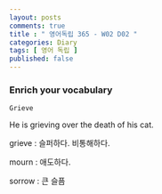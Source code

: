 ```yaml
---
layout: posts
comments: true
title : " 영어독립 365 - W02 D02 "
categories: Diary
tags: [ 영어 독립 ]
published: false
---
```


### Enrich your vocabulary

```
Grieve
```

He is grieving over the death of his cat.

grieve
 : 슬퍼하다. 비통해하다.

mourn
 : 애도하다.

sorrow
 : 큰 슬픔

